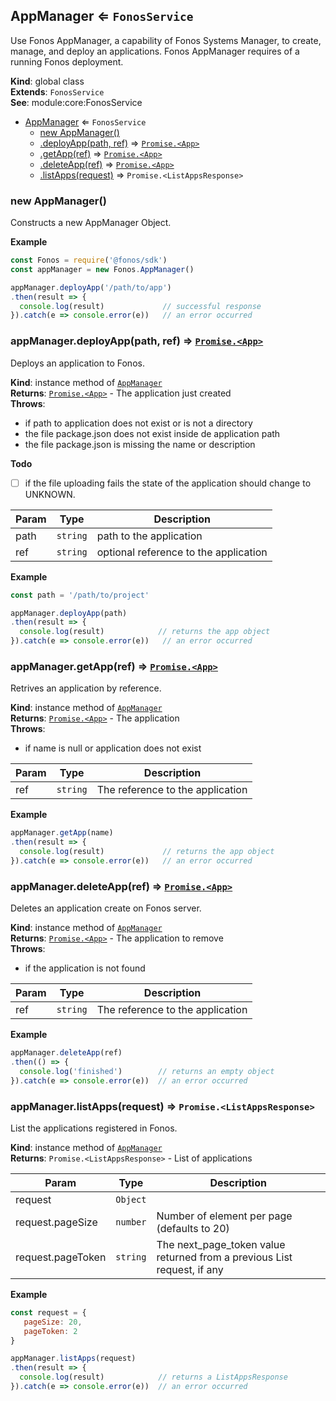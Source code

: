 <a name="AppManager"></a>

## AppManager ⇐ <code>FonosService</code>
Use Fonos AppManager, a capability of Fonos Systems Manager,
to create, manage, and deploy an applications. Fonos AppManager requires of a
running Fonos deployment.

**Kind**: global class  
**Extends**: <code>FonosService</code>  
**See**: module:core:FonosService  

* [AppManager](#AppManager) ⇐ <code>FonosService</code>
    * [new AppManager()](#new_AppManager_new)
    * [.deployApp(path, ref)](#AppManager+deployApp) ⇒ [<code>Promise.&lt;App&gt;</code>](#App)
    * [.getApp(ref)](#AppManager+getApp) ⇒ [<code>Promise.&lt;App&gt;</code>](#App)
    * [.deleteApp(ref)](#AppManager+deleteApp) ⇒ [<code>Promise.&lt;App&gt;</code>](#App)
    * [.listApps(request)](#AppManager+listApps) ⇒ <code>Promise.&lt;ListAppsResponse&gt;</code>

<a name="new_AppManager_new"></a>

### new AppManager()
Constructs a new AppManager Object.

**Example**  
```js
const Fonos = require('@fonos/sdk')
const appManager = new Fonos.AppManager()

appManager.deployApp('/path/to/app')
.then(result => {
  console.log(result)             // successful response
}).catch(e => console.error(e))   // an error occurred
```
<a name="AppManager+deployApp"></a>

### appManager.deployApp(path, ref) ⇒ [<code>Promise.&lt;App&gt;</code>](#App)
Deploys an application to Fonos.

**Kind**: instance method of [<code>AppManager</code>](#AppManager)  
**Returns**: [<code>Promise.&lt;App&gt;</code>](#App) - The application just created  
**Throws**:

- if path to application does not exist or is not a directory
- the file package.json does not exist inside de application path
- the file package.json is missing the name or description

**Todo**

- [ ] if the file uploading fails the state of the application should
change to UNKNOWN.


| Param | Type | Description |
| --- | --- | --- |
| path | <code>string</code> | path to the application |
| ref | <code>string</code> | optional reference to the application |

**Example**  
```js
const path = '/path/to/project'

appManager.deployApp(path)
.then(result => {
  console.log(result)            // returns the app object
}).catch(e => console.error(e))   // an error occurred
```
<a name="AppManager+getApp"></a>

### appManager.getApp(ref) ⇒ [<code>Promise.&lt;App&gt;</code>](#App)
Retrives an application by reference.

**Kind**: instance method of [<code>AppManager</code>](#AppManager)  
**Returns**: [<code>Promise.&lt;App&gt;</code>](#App) - The application  
**Throws**:

- if name is null or application does not exist


| Param | Type | Description |
| --- | --- | --- |
| ref | <code>string</code> | The reference to the application |

**Example**  
```js
appManager.getApp(name)
.then(result => {
  console.log(result)             // returns the app object
}).catch(e => console.error(e))   // an error occurred
```
<a name="AppManager+deleteApp"></a>

### appManager.deleteApp(ref) ⇒ [<code>Promise.&lt;App&gt;</code>](#App)
Deletes an application create on Fonos server.

**Kind**: instance method of [<code>AppManager</code>](#AppManager)  
**Returns**: [<code>Promise.&lt;App&gt;</code>](#App) - The application to remove  
**Throws**:

- if the application is not found


| Param | Type | Description |
| --- | --- | --- |
| ref | <code>string</code> | The reference to the application |

**Example**  
```js
appManager.deleteApp(ref)
.then(() => {
  console.log('finished')        // returns an empty object
}).catch(e => console.error(e))  // an error occurred
```
<a name="AppManager+listApps"></a>

### appManager.listApps(request) ⇒ <code>Promise.&lt;ListAppsResponse&gt;</code>
List the applications registered in Fonos.

**Kind**: instance method of [<code>AppManager</code>](#AppManager)  
**Returns**: <code>Promise.&lt;ListAppsResponse&gt;</code> - List of applications  

| Param | Type | Description |
| --- | --- | --- |
| request | <code>Object</code> |  |
| request.pageSize | <code>number</code> | Number of element per page (defaults to 20) |
| request.pageToken | <code>string</code> | The next_page_token value returned from a previous List request, if any |

**Example**  
```js
const request = {
   pageSize: 20,
   pageToken: 2
}

appManager.listApps(request)
.then(result => {
  console.log(result)            // returns a ListAppsResponse
}).catch(e => console.error(e))  // an error occurred
```
